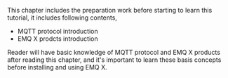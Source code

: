 This chapter includes the preparation work before starting to learn this tutorial, it includes following contents, 

- MQTT protocol introduction
- EMQ X prodcts introduction

Reader will have basic knowledge of MQTT protocol and EMQ X products after reading this chapter, and it's important to learn these basis concepts before installing and using EMQ X. 